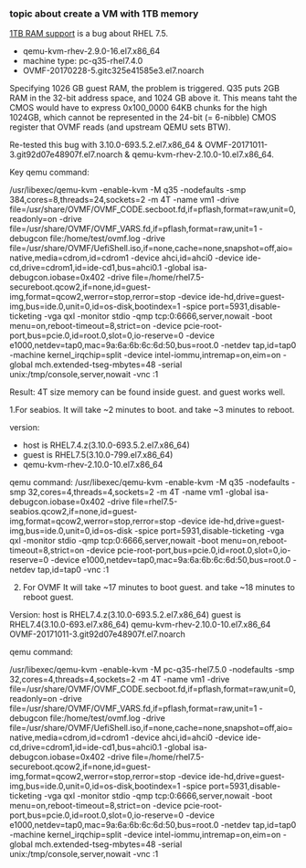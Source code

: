 ### topic about create a VM with 1TB memory

[1TB RAM support] is a bug about RHEL 7.5.

- qemu-kvm-rhev-2.9.0-16.el7.x86_64
- machine type: pc-q35-rhel7.4.0
- OVMF-20170228-5.gitc325e41585e3.el7.noarch

Specifying 1026 GB guest RAM, the problem is triggered. Q35 puts 2GB
RAM in the 32-bit address space, and 1024 GB above it. This means taht
the CMOS would have to express 0x100_0000 64KB chunks for the high
1024GB, which cannot be represented in the 24-bit (= 6-nibble) CMOS
register that OVMF reads (and upstream QEMU sets BTW).
  
Re-tested this bug with 3.10.0-693.5.2.el7.x86_64 & OVMF-20171011-3.git92d07e48907f.el7.noarch & qemu-kvm-rhev-2.10.0-10.el7.x86_64.

Key qemu command:

/usr/libexec/qemu-kvm -enable-kvm -M q35 -nodefaults -smp 384,cores=8,threads=24,sockets=2 -m 4T -name vm1 -drive file=/usr/share/OVMF/OVMF_CODE.secboot.fd,if=pflash,format=raw,unit=0,readonly=on -drive file=/usr/share/OVMF/OVMF_VARS.fd,if=pflash,format=raw,unit=1 -debugcon file:/home/test/ovmf.log -drive file=/usr/share/OVMF/UefiShell.iso,if=none,cache=none,snapshot=off,aio=native,media=cdrom,id=cdrom1 -device ahci,id=ahci0 -device ide-cd,drive=cdrom1,id=ide-cd1,bus=ahci0.1 -global isa-debugcon.iobase=0x402 -drive file=/home/rhel7.5-secureboot.qcow2,if=none,id=guest-img,format=qcow2,werror=stop,rerror=stop -device ide-hd,drive=guest-img,bus=ide.0,unit=0,id=os-disk,bootindex=1 -spice port=5931,disable-ticketing -vga qxl -monitor stdio -qmp tcp:0:6666,server,nowait -boot menu=on,reboot-timeout=8,strict=on -device pcie-root-port,bus=pcie.0,id=root.0,slot=0,io-reserve=0 -device e1000,netdev=tap0,mac=9a:6a:6b:6c:6d:50,bus=root.0 -netdev tap,id=tap0 -machine kernel_irqchip=split -device intel-iommu,intremap=on,eim=on -global mch.extended-tseg-mbytes=48 -serial unix:/tmp/console,server,nowait -vnc :1

Result:
4T size memory can be found inside guest. and guest works well.


1.For seabios. 
It will take ~2 minutes to boot. and take ~3 minutes to reboot.

version:
- host is RHEL7.4.z(3.10.0-693.5.2.el7.x86_64) 
- guest is RHEL7.5(3.10.0-799.el7.x86_64)
- qemu-kvm-rhev-2.10.0-10.el7.x86_64

qemu command:
/usr/libexec/qemu-kvm -enable-kvm -M q35 -nodefaults -smp 32,cores=4,threads=4,sockets=2 -m 4T -name vm1  -global isa-debugcon.iobase=0x402 -drive file=rhel7.5-seabios.qcow2,if=none,id=guest-img,format=qcow2,werror=stop,rerror=stop -device ide-hd,drive=guest-img,bus=ide.0,unit=0,id=os-disk -spice port=5931,disable-ticketing -vga qxl -monitor stdio -qmp tcp:0:6666,server,nowait -boot menu=on,reboot-timeout=8,strict=on -device pcie-root-port,bus=pcie.0,id=root.0,slot=0,io-reserve=0 -device e1000,netdev=tap0,mac=9a:6a:6b:6c:6d:50,bus=root.0 -netdev tap,id=tap0  -vnc :1

2. For OVMF
It will take ~17 minutes to boot guest. and take ~18 minutes to reboot guest.

Version:
host is RHEL7.4.z(3.10.0-693.5.2.el7.x86_64) 
guest is RHEL7.4(3.10.0-693.el7.x86_64)
qemu-kvm-rhev-2.10.0-10.el7.x86_64
OVMF-20171011-3.git92d07e48907f.el7.noarch

qemu command:

/usr/libexec/qemu-kvm -enable-kvm -M pc-q35-rhel7.5.0 -nodefaults -smp 32,cores=4,threads=4,sockets=2 -m 4T -name vm1 -drive file=/usr/share/OVMF/OVMF_CODE.secboot.fd,if=pflash,format=raw,unit=0,readonly=on -drive file=/usr/share/OVMF/OVMF_VARS.fd,if=pflash,format=raw,unit=1 -debugcon file:/home/test/ovmf.log -drive file=/usr/share/OVMF/UefiShell.iso,if=none,cache=none,snapshot=off,aio=native,media=cdrom,id=cdrom1 -device ahci,id=ahci0 -device ide-cd,drive=cdrom1,id=ide-cd1,bus=ahci0.1 -global isa-debugcon.iobase=0x402 -drive file=/home/rhel7.5-secureboot.qcow2,if=none,id=guest-img,format=qcow2,werror=stop,rerror=stop -device ide-hd,drive=guest-img,bus=ide.0,unit=0,id=os-disk,bootindex=1 -spice port=5931,disable-ticketing -vga qxl -monitor stdio -qmp tcp:0:6666,server,nowait -boot menu=on,reboot-timeout=8,strict=on -device pcie-root-port,bus=pcie.0,id=root.0,slot=0,io-reserve=0 -device e1000,netdev=tap0,mac=9a:6a:6b:6c:6d:50,bus=root.0 -netdev tap,id=tap0 -machine kernel_irqchip=split -device intel-iommu,intremap=on,eim=on -global mch.extended-tseg-mbytes=48 -serial unix:/tmp/console,server,nowait -vnc :1




  [1TB RAM support]:https://bugzilla.redhat.com/show_bug.cgi?id=1468526
